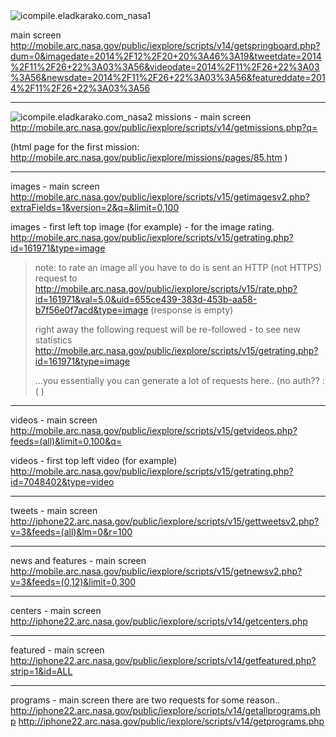 <img src="https://icompile.eladkarako.com/_uploads/2015/01/icompile.eladkarako.com_nasa1.jpg" alt="icompile.eladkarako.com_nasa1" rem-width="225" rem-height="225" class="alignright size-full wp-image-2439" />

main screen
<a target="_blank" href="http://mobile.arc.nasa.gov/public/iexplore/scripts/v14/getspringboard.php?dum=0&imagedate=2014%2F12%2F20+20%3A46%3A19&tweetdate=2014%2F11%2F26+22%3A03%3A56&videodate=2014%2F11%2F26+22%3A03%3A56&newsdate=2014%2F11%2F26+22%3A03%3A56&featureddate=2014%2F11%2F26+22%3A03%3A56" title="main screen">http://mobile.arc.nasa.gov/public/iexplore/scripts/v14/getspringboard.php?dum=0&imagedate=2014%2F12%2F20+20%3A46%3A19&tweetdate=2014%2F11%2F26+22%3A03%3A56&videodate=2014%2F11%2F26+22%3A03%3A56&newsdate=2014%2F11%2F26+22%3A03%3A56&featureddate=2014%2F11%2F26+22%3A03%3A56
</a>

<hr />

<img src="https://icompile.eladkarako.com/_uploads/2015/01/icompile.eladkarako.com_nasa2.jpg" alt="icompile.eladkarako.com_nasa2" rem-width="278" rem-height="181" class="alignright size-full wp-image-2440" />
missions - main screen
<a href="http://mobile.arc.nasa.gov/public/iexplore/scripts/v14/getmissions.php?q=" title="http://mobile.arc.nasa.gov/public/iexplore/scripts/v14/getmissions.php?q=" target="_blank">http://mobile.arc.nasa.gov/public/iexplore/scripts/v14/getmissions.php?q=</a>

(html page for the first mission: <a href="http://mobile.arc.nasa.gov/public/iexplore/missions/pages/85.htm" target="_blank">http://mobile.arc.nasa.gov/public/iexplore/missions/pages/85.htm</a> )

<hr />
images - main screen
<a href="http://mobile.arc.nasa.gov/public/iexplore/scripts/v15/getimagesv2.php?extraFields=1&version=2&q=&limit=0,100" title="http://mobile.arc.nasa.gov/public/iexplore/scripts/v15/getimagesv2.php?extraFields=1&version=2&q=&limit=0,100" target="_blank">http://mobile.arc.nasa.gov/public/iexplore/scripts/v15/getimagesv2.php?extraFields=1&version=2&q=&limit=0,100</a>

images - first left top image (for example) - for the image rating.
<a href="http://mobile.arc.nasa.gov/public/iexplore/scripts/v15/getrating.php?id=161971&type=image" title="http://mobile.arc.nasa.gov/public/iexplore/scripts/v15/getrating.php?id=161971&type=image" target="_blank">http://mobile.arc.nasa.gov/public/iexplore/scripts/v15/getrating.php?id=161971&type=image</a>



<blockquote>note:
to rate an image all you have to do is sent an HTTP (not HTTPS) request to
<a href="http://mobile.arc.nasa.gov/public/iexplore/scripts/v15/rate.php?id=161971&val=5.0&uid=655ce439-383d-453b-aa58-b7f56e0f7acd&type=image" title="http://mobile.arc.nasa.gov/public/iexplore/scripts/v15/rate.php?id=161971&val=5.0&uid=655ce439-383d-453b-aa58-b7f56e0f7acd&type=image" target="_blank">http://mobile.arc.nasa.gov/public/iexplore/scripts/v15/rate.php?id=161971&val=5.0&uid=655ce439-383d-453b-aa58-b7f56e0f7acd&type=image</a> (response is empty)

right away the following request will be re-followed - to see new statistics
<a href="http://mobile.arc.nasa.gov/public/iexplore/scripts/v15/getrating.php?id=161971&type=image" title="http://mobile.arc.nasa.gov/public/iexplore/scripts/v15/getrating.php?id=161971&type=image" target="_blank">http://mobile.arc.nasa.gov/public/iexplore/scripts/v15/getrating.php?id=161971&type=image</a>


...you essentially you can generate a lot of requests here.. (no auth?? :( )</blockquote>

<hr />

videos - main screen
<a href="http://mobile.arc.nasa.gov/public/iexplore/scripts/v15/getvideos.php?feeds=(all)&limit=0,100&q=" title="http://mobile.arc.nasa.gov/public/iexplore/scripts/v15/getvideos.php?feeds=(all)&limit=0,100&q=" target="_blank">http://mobile.arc.nasa.gov/public/iexplore/scripts/v15/getvideos.php?feeds=(all)&limit=0,100&q=</a>

videos - first top left video (for example)
<a href="http://mobile.arc.nasa.gov/public/iexplore/scripts/v15/getrating.php?id=7048402&type=video" title="http://mobile.arc.nasa.gov/public/iexplore/scripts/v15/getrating.php?id=7048402&type=video" target="_blank">http://mobile.arc.nasa.gov/public/iexplore/scripts/v15/getrating.php?id=7048402&type=video</a>

<hr />

tweets - main screen
<a href="http://iphone22.arc.nasa.gov/public/iexplore/scripts/v15/gettweetsv2.php?v=3&feeds=(all)&lm=0&r=100" title="http://iphone22.arc.nasa.gov/public/iexplore/scripts/v15/gettweetsv2.php?v=3&feeds=(all)&lm=0&r=100" target="_blank">http://iphone22.arc.nasa.gov/public/iexplore/scripts/v15/gettweetsv2.php?v=3&feeds=(all)&lm=0&r=100</a>

<hr />

news and features - main screen
<a href="http://mobile.arc.nasa.gov/public/iexplore/scripts/v15/getnewsv2.php?v=3&feeds=(0,12)&limit=0,300" title="http://mobile.arc.nasa.gov/public/iexplore/scripts/v15/getnewsv2.php?v=3&feeds=(0,12)&limit=0,300" target="_blank">http://mobile.arc.nasa.gov/public/iexplore/scripts/v15/getnewsv2.php?v=3&feeds=(0,12)&limit=0,300</a>

<hr />

centers - main screen
<a href="http://iphone22.arc.nasa.gov/public/iexplore/scripts/v14/getcenters.php" title="http://iphone22.arc.nasa.gov/public/iexplore/scripts/v14/getcenters.php" target="_blank">http://iphone22.arc.nasa.gov/public/iexplore/scripts/v14/getcenters.php</a>

<hr />

featured - main screen
<a href="http://iphone22.arc.nasa.gov/public/iexplore/scripts/v14/getfeatured.php?strip=1&id=ALL" title="http://iphone22.arc.nasa.gov/public/iexplore/scripts/v14/getfeatured.php?strip=1&id=ALL" target="_blank">http://iphone22.arc.nasa.gov/public/iexplore/scripts/v14/getfeatured.php?strip=1&id=ALL</a>

<hr />

programs - main screen
there are two requests for some reason..
<a href="http://iphone22.arc.nasa.gov/public/iexplore/scripts/v14/getallprograms.php" title="http://iphone22.arc.nasa.gov/public/iexplore/scripts/v14/getallprograms.php" target="_blank">http://iphone22.arc.nasa.gov/public/iexplore/scripts/v14/getallprograms.php</a>
<a href="http://iphone22.arc.nasa.gov/public/iexplore/scripts/v14/getprograms.php" title="http://iphone22.arc.nasa.gov/public/iexplore/scripts/v14/getprograms.php" target="_blank">http://iphone22.arc.nasa.gov/public/iexplore/scripts/v14/getprograms.php</a>
